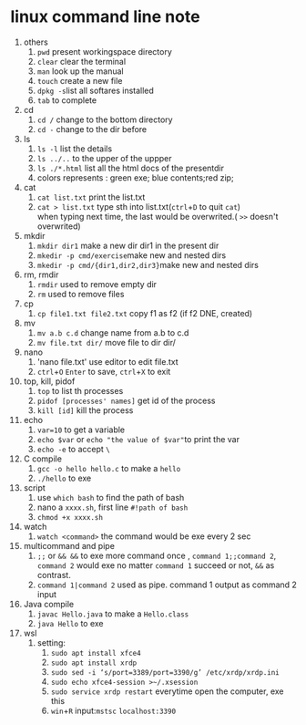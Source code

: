 # linux command line note
1. others
    1. `pwd` present workingspace directory
    2. `clear` clear the terminal
    3. `man` look up the manual
    4. `touch` create a new file
    5. `dpkg -s`list all softares installed
    6. `tab` to complete
2. cd
    1. `cd /` change to the bottom directory
    2. `cd -` change to the dir before
3. ls
    1. `ls -l` list the details
    2. `ls ../..` to the upper of the uppper
    3. `ls ./*.html` list all the html docs of the presentdir
    4. colors represents : green exe; blue contents;red zip;
4. cat
    1. `cat list.txt` print the list.txt
    2. `cat > list.txt` type sth into list.txt(`ctrl`+`D` to quit `cat`)
        <br>when typing next time, the last would be overwrited.( `>>` doesn't overwrited)
5. mkdir
    1. `mkdir dir1` make a new dir dir1 in the present dir
    2. `mkedir -p cmd/exercise`make new and nested dirs
    3. `mkedir -p cmd/{dir1,dir2,dir3}`make new and nested dirs
6. rm, rmdir
    1. `rmdir` used to remove empty dir
    2. `rm` used to remove files
7. cp
    1. `cp file1.txt file2.txt` copy f1 as f2 (if f2 DNE, created)
8. mv
    1. `mv a.b c.d` change name from a.b to c.d
    2. `mv file.txt dir/` move file to dir dir/
9. nano
    1. 'nano file.txt' use editor to edit file.txt
    2. `ctrl`+`O` `Enter` to save, `ctrl`+`X` to exit
10. top, kill, pidof
    1. `top` to list th processes
    2. `pidof [processes' names]` get id of the process
    3. `kill [id]` kill the process
11. echo
    1. `var=10` to get a variable
    2. `echo $var` or `echo "the value of $var"`to print the var
    3. `echo -e` to accept `\`
12. C compile
    1. `gcc -o hello hello.c` to make a `hello`
    2. `./hello` to exe
13. script
    1. use `which bash` to find the path of bash
    2. nano a `xxxx.sh`, first line `#!path of bash`
    3. `chmod +x xxxx.sh`
14. watch
    1. `watch <command>` the command would be exe every 2 sec
15. multicommand and pipe
    1. `;;` or ` && && ` to exe more command once , `command 1;;command 2`, `command 2` would exe no matter `command 1` succeed or not, `&&` as contrast.
    2. `command 1|command 2` used as pipe. command 1 output as command 2 input
16. Java compile
    1. `javac Hello.java` to make a `Hello.class`
    2. `java Hello` to exe
17. wsl
    1. setting:
        1. `sudo apt install xfce4`
        2. `sudo apt install xrdp`
        3. `sudo sed -i ‘s/port=3389/port=3390/g’ /etc/xrdp/xrdp.ini`
        4. `sudo echo xfce4-session >~/.xsession`
        5. `sudo service xrdp restart` everytime open the computer, exe this
        6. `win`+`R` input:`mstsc` `localhost:3390`